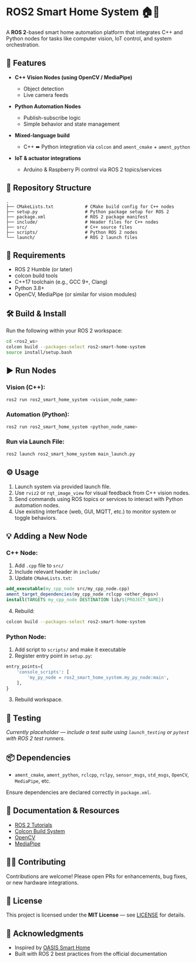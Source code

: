 # ROS2 Smart Home System 🏠🤖

A **ROS 2**-based smart home automation platform that integrates C++ and Python nodes for tasks like computer vision, IoT control, and system orchestration.

## 🚀 Features

* **C++ Vision Nodes (using OpenCV / MediaPipe)**

  * Object detection
  * Live camera feeds
* **Python Automation Nodes**

  * Publish-subscribe logic
  * Simple behavior and state management
* **Mixed-language build**

  * C++ ⬌ Python integration via `colcon` and `ament_cmake` + `ament_python`
* **IoT & actuator integrations**

  * Arduino & Raspberry Pi control via ROS 2 topics/services

## 📁 Repository Structure

```text
.
├── CMakeLists.txt            # CMake build config for C++ nodes
├── setup.py                  # Python package setup for ROS 2
├── package.xml               # ROS 2 package manifest
├── include/                  # Header files for C++ nodes
├── src/                      # C++ source files
├── scripts/                  # Python ROS 2 nodes
└── launch/                   # ROS 2 launch files
```

## 🔧 Requirements

* ROS 2 Humble (or later)
* colcon build tools
* C++17 toolchain (e.g., GCC 9+, Clang)
* Python 3.8+
* OpenCV, MediaPipe (or similar for vision modules)

## 🛠️ Build & Install

Run the following within your ROS 2 workspace:

```bash
cd <ros2_ws>
colcon build --packages-select ros2-smart-home-system
source install/setup.bash
```

## ▶️ Run Nodes

### Vision (C++):

```bash
ros2 run ros2_smart_home_system <vision_node_name>
```

### Automation (Python):

```bash
ros2 run ros2_smart_home_system <python_node_name>
```

### Run via Launch File:

```bash
ros2 launch ros2_smart_home_system main_launch.py
```

## ⚙️ Usage

1. Launch system via provided launch file.
2. Use `rviz2` or `rqt_image_view` for visual feedback from C++ vision nodes.
3. Send commands using ROS topics or services to interact with Python automation nodes.
4. Use existing interface (web, GUI, MQTT, etc.) to monitor system or toggle behaviors.

## 💡 Adding a New Node

### C++ Node:

1. Add `.cpp` file to `src/`
2. Include relevant header in `include/`
3. Update `CMakeLists.txt`:

```cmake
add_executable(my_cpp_node src/my_cpp_node.cpp)
ament_target_dependencies(my_cpp_node rclcpp <other_deps>)
install(TARGETS my_cpp_node DESTINATION lib/${PROJECT_NAME})
```

4. Rebuild:

```bash
colcon build --packages-select ros2-smart-home-system
```

### Python Node:

1. Add script to `scripts/` and make it executable
2. Register entry point in `setup.py`:

```python
entry_points={
    'console_scripts': [
        'my_py_node = ros2_smart_home_system.my_py_node:main',
    ],
}
```

3. Rebuild workspace.

## 🧪 Testing

*Currently placeholder — include a test suite using `launch_testing` or `pytest` with ROS 2 test runners.*

## 📦 Dependencies

* `ament_cmake`, `ament_python`, `rclcpp`, `rclpy`, `sensor_msgs`, `std_msgs`, `OpenCV`, `MediaPipe`, etc.

Ensure dependencies are declared correctly in `package.xml`.

## 📖 Documentation & Resources

* [ROS 2 Tutorials](https://docs.ros.org/en/rolling/tutorials.html)
* [Colcon Build System](https://docs.ros.org/en/rolling/Installation/Developer-Guide/Colcon.html)
* [OpenCV](https://opencv.org)
* [MediaPipe](https://mediapipe.dev)

## 🧑‍💻 Contributing

Contributions are welcome!
Please open PRs for enhancements, bug fixes, or new hardware integrations.

## 📝 License

This project is licensed under the **MIT License** — see [LICENSE](LICENSE) for details.

## 🔗 Acknowledgments

* Inspired by [OASIS Smart Home](https://github.com/eigendude/OASIS)
* Built with ROS 2 best practices from the official documentation
